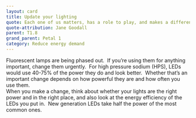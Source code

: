 ```yaml
---
layout: card
title: Update your lighting
quote: Each one of us matters, has a role to play, and makes a difference. Each one of us must take responsibility for our own lives, and above all, show respect and love for living things around us, especially each other.
quote-attribution: Jane Goodall
parent: T1.8
grand_parent: Petal 1
category: Reduce energy demand
---
```


Fluorescent lamps are being phased out.  If you’re using them for anything important, change them urgently.  For high pressure sodium (HPS), LEDs would use 40-75% of the power they do and look better.  Whether that’s an important change depends on how powerful they are and how often you use them. <br/>When you make a change, think about whether your lights are the right power and in the right place, and also look at the energy efficiency of the LEDs you put in.  New generation LEDs take half the power of the most common ones.  

